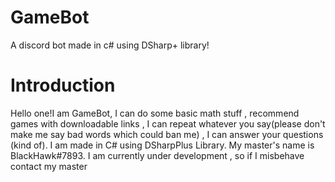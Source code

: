 # GameBot
A discord bot made in c# using DSharp+ library!
# Introduction
Hello one!I am GameBot, I can do some basic math stuff , recommend games with downloadable links , I can repeat whatever you say(please don't make me say bad words which could ban me) , I can answer your questions (kind of). I am made in C# using DSharpPlus Library. My master's name is BlackHawk#7893. I am currently under development , so if I misbehave contact my master
